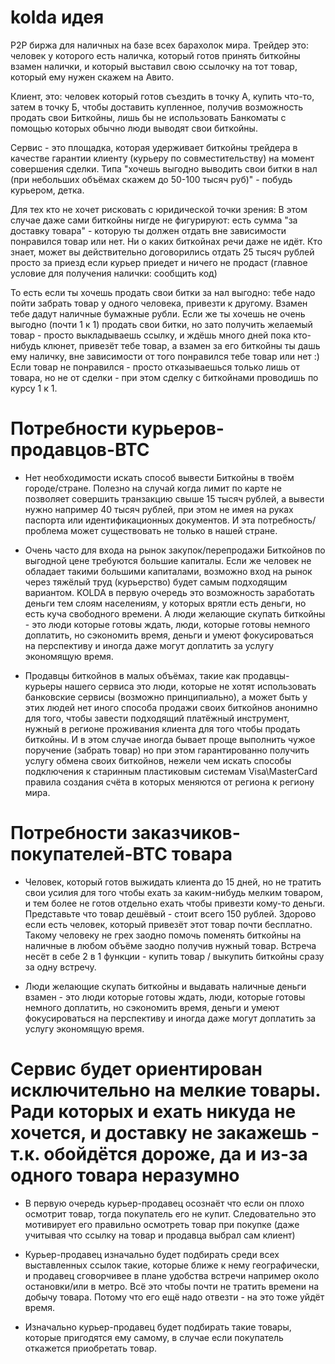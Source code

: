 # kolda идея

P2P биржа для наличных на базе всех барахолок мира. Трейдер это: человек у которого есть наличка, который готов принять биткойны взамен налички, и который выставил свою ссылочку на тот товар, который ему нужен скажем на Авито.

Клиент, это: человек который готов съездить в точку А, купить что-то, затем в точку Б, чтобы доставить купленное, получив возможность продать свои Биткойны, лишь бы не использовать Банкоматы с помощью которых обычно люди выводят свои биткойны.

Сервис - это площадка, которая удерживает биткойны трейдера в качестве гарантии клиенту (курьеру по совместительству) на момент совершения сделки. Типа "хочешь выгодно выводить свои битки в нал (при небольших объёмах скажем до 50-100 тысяч руб)" - побудь курьером, детка.

Для тех кто не хочет рисковать с юридической точки зрения: В этом случае даже сами биткойны нигде не фигурируют: есть сумма "за доставку товара" - которую ты должен отдать вне зависимости понравился товар или нет. Ни о каких биткойнах речи даже не идёт. Кто знает, может вы действительно договорились отдать 25 тысяч рублей просто за приезд если курьер приедет и ничего не продаст (главное условие для получения налички: сообщить код)

То есть если ты хочешь продать свои битки за нал выгодно: тебе надо пойти забрать товар у одного человека, привезти к другому. Взамен тебе дадут наличные бумажные рубли. Если же ты хочешь не очень выгодно (почти 1 к 1) продать свои битки, но зато получить желаемый товар - просто выкладываешь ссылку, и ждёшь много дней пока кто-нибудь клюнет, привезёт тебе товар, а взамен за его биткойны ты дашь ему наличку, вне зависимости от того понравился тебе товар или нет :) Если товар не понравился - просто отказываешься только лишь от товара, но не от сделки - при этом  сделку с биткойнами проводишь по курсу 1 к 1.

# Потребности курьеров-продавцов-BTC

* Нет необходимости искать способ вывести Биткойны в твоём городе/стране. Полезно на случай когда лимит по карте не позволяет совершить транзакцию свыше 15 тысяч рублей, а вывести нужно например 40 тысяч рублей, при этом не имея на руках паспорта или идентификационных документов. И эта потребность/проблема может существовать не только в нашей стране.

* Очень часто для входа на рынок закупок/перепродажи Биткойнов по выгодной цене требуются большие капиталы. Если же человек не обладает такими большими капиталами, возможно вход на рынок через тяжёлый труд (курьерство) будет самым подходящим вариантом. KOLDA в первую очередь это возможность заработать деньги тем слоям населениям, у которых врятли есть деньги, но есть куча свободного времени. А люди желающие скупать биткойны - это люди которые готовы ждать, люди, которые готовы немного доплатить, но сэкономить время, деньги и умеют фокусироваться на перспективу и иногда даже могут доплатить за услугу экономящую время.

* Продавцы биткойнов в малых объёмах, такие как продавцы-курьеры нашего сервиса это люди, которые не хотят использовать банковские сервисы (возможно принципиально), а может быть у этих людей нет иного способа продажи своих биткойнов анонимно для того, чтобы завести подходящий платёжный инструмент, нужный в регионе проживания клиента для того чтобы продать биткойны. И в этом случае иногда бывает проще выполнить чужое поручение (забрать товар) но при этом гарантированно получить услугу обмена своих биткойнов, нежели чем искать способы подключения к старинным пластиковым системам Visa\MasterCard правила создания счёта в которых меняются от региона к региону мира.

# Потребности заказчиков-покупателей-BTC товара

* Человек, который готов выжидать клиента до 15 дней, но не тратить свои усилия для того чтобы ехать за каким-нибудь мелким товаром, и тем более не готов отдельно ехать чтобы привезти кому-то деньги. Представьте что товар дешёвый - стоит всего 150 рублей. Здорово если есть человек, который привезёт этот товар почти бесплатно. Такому человеку не грех заодно помочь поменять биткойны на наличные в любом объёме заодно получив нужный товар. Встреча несёт в себе 2 в 1 функции - купить товар / выкупить биткойны сразу за одну встречу.

* Люди желающие скупать биткойны и выдавать наличные деньги взамен - это люди которые готовы ждать, люди, которые готовы немного доплатить, но сэкономить время, деньги и умеют фокусироваться на перспективу и иногда даже могут доплатить за услугу экономящую время.

# Сервис будет ориентирован исключительно на мелкие товары. Ради которых и ехать никуда не хочется, и доставку не закажешь - т.к. обойдётся дороже, да и из-за одного товара неразумно

* В первую очередь курьер-продавец осознаёт что если он плохо осмотрит товар, тогда покупатель его не купит. Следовательно это мотивирует его правильно осмотреть товар при покупке (даже учитывая что ссылку на товар и продавца выбрал сам клиент)

* Курьер-продавец изначально будет подбирать среди всех выставленных ссылок такие, которые ближе к нему географически, и продавец сговорчивее в плане удобства встречи например около остановки/или в метро. Всё это чтобы почти не тратить времени на добычу товара. Потому что его ещё надо отвезти - на это тоже уйдёт время.

* Изначально курьер-продавец будет подбирать такие товары, которые пригодятся ему самому, в случае если покупатель откажется приобретать товар.

